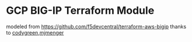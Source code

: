 # GCP BIG-IP Terraform Module
modeled from https://github.com/f5devcentral/terraform-aws-bigip
thanks to [codygreen](https://github.com/codygreen),[mjmenger](https://github.com/mjmenger)